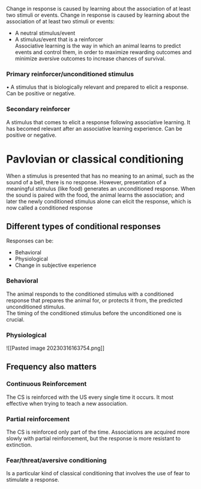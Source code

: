 Change in response is caused by learning about the association of at least two stimuli or events. Change in response is caused by learning about the association of at least two stimuli or events:  
- A neutral stimulus/event  
- A stimulus/event that is a reinforcer  
Associative learning is the way in which an animal learns to predict events and control them, in order to maximize rewarding outcomes and minimize aversive outcomes to increase chances of survival.

### Primary reinforcer/unconditioned stimulus  
• A stimulus that is biologically relevant and prepared to elicit a response. Can be positive or negative.  

### Secondary reinforcer  
A stimulus that comes to elicit a response following associative learning. It has becomed relevant after an associative learning experience. Can be positive or negative.

# Pavlovian or classical conditioning

When a stimulus is presented that has no meaning to an animal, such as the sound of a bell, there is no response. However, presentation of a meaningful stimulus (like food) generates an unconditioned response. When the sound is paired with the food, the animal learns the association; and later the newly conditioned stimulus alone can elicit the response, which is now called a conditioned response

## Different types of conditional responses

Responses can be: 
- Behavioral
- Physiological
- Change in subjective experience

### Behavioral
The animal responds to the conditioned stimulus with a conditioned response that prepares the animal for, or protects it from, the predicted unconditioned stimulus.  
The timing of the conditioned stimulus before the unconditioned one is crucial.

### Physiological
![[Pasted image 20230316163754.png]]


## Frequency also matters

### Continuous Reinforcement  
The CS is reinforced with the US every single time it occurs. It most effective when trying to teach a new association.

### Partial reinforcement  
The CS is reinforced only part of the time. Associations are acquired more slowly with partial reinforcement, but the response is more resistant to extinction.


### Fear/threat/aversive conditioning
Is a particular kind of classical conditioning that involves the use of fear to stimulate a response.
